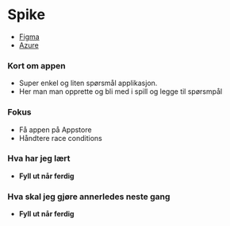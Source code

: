 # Spike

- [Figma](https://www.figma.com/file/oBgpl8HkiowbkUFe6HchFL/Untitled?node-id=0%3A1&mode=dev)
- [Azure](https://portal.azure.com/#@amundfremminggmail.onmicrosoft.com/resource/subscriptions/b7d995c5-0b85-4a5e-b531-c285c8d1339d/resourceGroups/Trike_group/providers/Microsoft.Web/sites/Trike/appServices)

### Kort om appen

- Super enkel og liten spørsmål applikasjon.
- Her man man opprette og bli med i spill og legge til spørsmpål

### Fokus

- Få appen på Appstore
- Håndtere race conditions

### Hva har jeg lært

- **Fyll ut når ferdig**

### Hva skal jeg gjøre annerledes neste gang

- **Fyll ut når ferdig**
